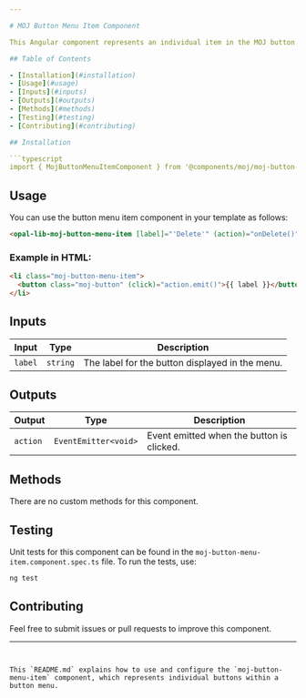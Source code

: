 ```yaml
---

# MOJ Button Menu Item Component

This Angular component represents an individual item in the MOJ button menu, typically used to display a button for an action inside a menu.

## Table of Contents

- [Installation](#installation)
- [Usage](#usage)
- [Inputs](#inputs)
- [Outputs](#outputs)
- [Methods](#methods)
- [Testing](#testing)
- [Contributing](#contributing)

## Installation

```typescript
import { MojButtonMenuItemComponent } from '@components/moj/moj-button-menu-item/moj-button-menu-item.component';
```

## Usage

You can use the button menu item component in your template as follows:

```html
<opal-lib-moj-button-menu-item [label]="'Delete'" (action)="onDelete()"></opal-lib-moj-button-menu-item>
```

### Example in HTML:

```html
<li class="moj-button-menu-item">
  <button class="moj-button" (click)="action.emit()">{{ label }}</button>
</li>
```

## Inputs

| Input   | Type     | Description                                     |
| ------- | -------- | ----------------------------------------------- |
| `label` | `string` | The label for the button displayed in the menu. |

## Outputs

| Output   | Type                 | Description                               |
| -------- | -------------------- | ----------------------------------------- |
| `action` | `EventEmitter<void>` | Event emitted when the button is clicked. |

## Methods

There are no custom methods for this component.

## Testing

Unit tests for this component can be found in the `moj-button-menu-item.component.spec.ts` file. To run the tests, use:

```bash
ng test
```

## Contributing

Feel free to submit issues or pull requests to improve this component.

---
```


This `README.md` explains how to use and configure the `moj-button-menu-item` component, which represents individual buttons within a button menu.
